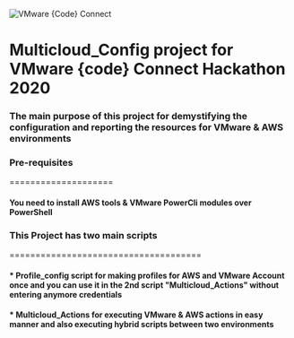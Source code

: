 
![VMware {Code} Connect](https://pbs.twimg.com/media/Ec0Ww3MXgAApbg-?format=jpg&name=large)


# Multicloud_Config project for **VMware {code} Connect Hackathon 2020**

### The main purpose of this project for demystifying the configuration and reporting the resources for VMware & AWS environments  

### Pre-requisites
====================

####    **You need to install AWS tools & VMware PowerCli modules over PowerShell**

### This Project has two main scripts
=====================================

   #### * **Profile_config script for making profiles for AWS and VMware Account once and you can use it in the 2nd script "Multicloud_Actions" without entering anymore credentials**

   #### * **Multicloud_Actions for executing VMware & AWS actions in easy manner and also executing hybrid scripts between two environments**
